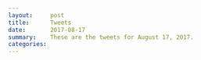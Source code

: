 ```yaml
---
layout:     post
title:      Tweets
date:       2017-08-17
summary:    These are the tweets for August 17, 2017.
categories:
---
```


